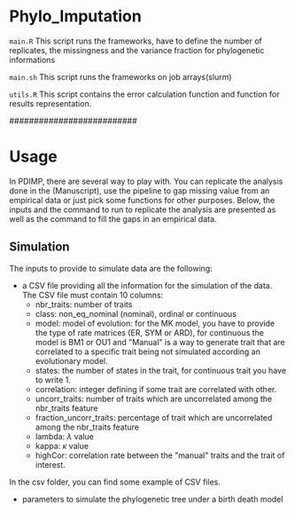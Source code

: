 # Phylo_Imputation

`main.R` This script runs the frameworks, have to define the number of replicates, the missingness and the variance fraction for phylogenetic informations

`main.sh` This script runs the frameworks on job arrays(slurm) 

`utils.R` This script contains the error calculation function and function for results representation. 

##########################

# Usage

In PDIMP, there are several way to play with. You can replicate the analysis done in the (Manuscript), use the pipeline to gap missing value from an empirical data or just pick some functions for other purposes. Below, the inputs and the command to run to replicate the analysis are presented as well as the command to fill the gaps in an empirical data. 

## Simulation

The inputs to provide to simulate data are the following:

* a CSV file providing all the information for the simulation of the data. The CSV file must contain 10 columns:
  * nbr_traits: number of traits
  * class: non_eq_nominal (nominal), ordinal or continuous
  * model: model of evolution: for the MK model, you have to provide the type of rate matrices (ER, SYM or ARD), for continuous the model is BM1 or OU1 and "Manual" is a way to generate trait that are correlated to a specific trait being not simulated according an evolutionary model.
  * states: the number of states in the trait, for continuous trait you have to write 1. 
  * correlation: integer defining if some trait are correlated with other.
  * uncorr_traits: number of traits which are uncorrelated among the nbr_traits feature
  * fraction_uncorr_traits: percentage of trait which are uncorrelated among the nbr_traits feature
  * lambda: $\lambda$ value
  * kappa: $\kappa$ value
  * highCor: correlation rate between the "manual" traits and the trait of interest.

In the csv folder, you can find some example of CSV files. 

* parameters to simulate the phylogenetic tree under a birth death model




